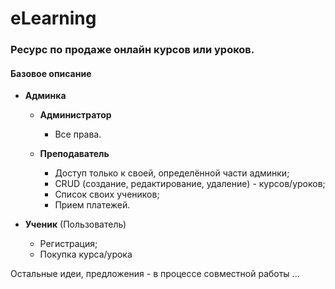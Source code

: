 # eLearning

### Ресурс по продаже онлайн курсов или уроков.   

#### Базовое описание

* **Админка**
  * **Администратор**
    * Все права.
    
  * **Преподаватель**
    * Доступ только к своей, определённой части админки;
    * CRUD (создание, редактирование, удаление) - курсов/уроков;
    * Список своих учеников;
    * Прием платежей.

* **Ученик** (Пользователь)
  * Регистрация;
  * Покупка курса/урока
  
Остальные идеи, предложения - в процессе совместной работы ...

